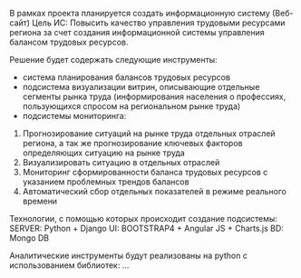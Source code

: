 
В рамках проекта планируется создать информационную систему (Веб-сайт) 
Цель ИС:
Повысить качество управления трудовыми ресурсами региона за счет создания информационной системы управления балансом трудовых ресурсов.

Решение будет содержать следующие инструменты:
 * система планирования балансов трудовых ресурсов
 * подсистема визуализации витрин, описывающие отдельные сегменты рынка труда (информирования населения о профессиях, пользующихся спросом на региональном рынке труда)
 * подсистемы мониторинга:
  1. Прогнозирование ситуаций на рынке труда отдельных отраслей региона, а так же прогнозирование ключевых факторов определяющих ситуацию на рынке труда
  2. Визуализировать ситуацию в отдельных отраслей
  3. Мониторинг сформированности баланса трудовых ресурсов с указанием проблемных трендов балансов 
  4. Автоматический сбор отдельных показателей в режиме реального времени 
 
  
Технологии, с помощью которых происходит создание подсистемы: 
SERVER: Python + Django 
UI: BOOTSTRAP4 + Angular JS + Charts.js
BD: Mongo DB

Аналитические инструменты будут реализованы на python с использованием библиотек: ...
